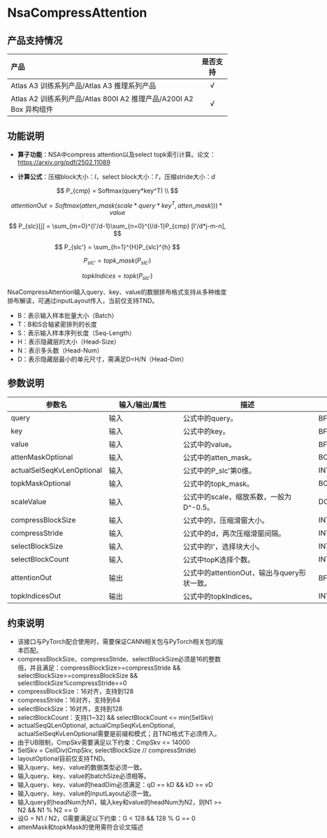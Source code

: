 # NsaCompressAttention

## 产品支持情况

|产品      | 是否支持 |
|:----------------------------|:-----------:|
|<term>Atlas A3 训练系列产品/Atlas A3 推理系列产品</term>|      √     |
|<term>Atlas A2 训练系列产品/Atlas 800I A2 推理产品/A200I A2 Box 异构组件</term>|      √     |



## 功能说明

-   **算子功能**：NSA中compress attention以及select topk索引计算。论文：https://arxiv.org/pdf/2502.11089

-   **计算公式**：压缩block大小：$l$，select block大小：$l'$，压缩stride大小：$d$

$$
P_{cmp} = Softmax(query*key^T) \\
$$

$$
attentionOut = Softmax(atten\_mask(scale*query*key^T, atten\_mask)))*value
$$

$$
P_{slc}[j] = \sum_{m=0}^{l'/d-1}\sum_{n=0}^{l/d-1}P_{cmp} [l'/d*j-m-n],
$$

$$
P_{slc'} = \sum_{h=1}^{H}P_{slc}^{h}
$$

$$
P_{slc'} = topk\_mask(P_{slc'})
$$

$$
topkIndices = topk(P_{slc'})
$$

NsaCompressAttention输入query、key、value的数据排布格式支持从多种维度排布解读，可通过inputLayout传入，当前仅支持TND。
- B：表示输入样本批量大小（Batch）
- T：B和S合轴紧密排列的长度
- S：表示输入样本序列长度（Seq-Length）
- H：表示隐藏层的大小（Head-Size）
- N：表示多头数（Head-Num）
- D：表示隐藏层最小的单元尺寸，需满足D=H/N（Head-Dim）


## 参数说明

<table style="undefined;table-layout: fixed; width: 1576px">
<colgroup>
  <col style="width: 170px">
  <col style="width: 170px">
  <col style="width: 310px">
  <col style="width: 212px">
  <col style="width: 100px">
</colgroup>
<thead>
  <tr>
    <th>参数名</th>
    <th>输入/输出/属性</th>
    <th>描述</th>
    <th>数据类型</th>
    <th>数据格式</th>
  </tr>
</thead>
<tbody>
  <tr>
    <td>query</td>
    <td>输入</td>
    <td>公式中的query。</td>
    <td>BFLOAT16、FLOAT16</td>
    <td>ND</td>
  </tr>
  <tr>
    <td>key</td>
    <td>输入</td>
    <td>公式中的key。</td>
    <td>BFLOAT16、FLOAT16</td>
    <td>ND</td>
  </tr>
  <tr>
    <td>value</td>
    <td>输入</td>
    <td>公式中的value。</td>
    <td>BFLOAT16、FLOAT16</td>
    <td>ND</td>
  </tr>
  <tr>
    <td>attenMaskOptional</td>
    <td>输入</td>
    <td>公式中的atten_mask。</td>
    <td>BOOL</td>
    <td>ND</td>
  </tr>
  <tr>
    <td>actualSelSeqKvLenOptional</td>
    <td>输入</td>
    <td>公式中的P_slc'第0维。</td>
    <td>INT64</td>
    <td>ND</td>
  </tr>
  <tr>
    <td>topkMaskOptional</td>
    <td>输入</td>
    <td>公式中的topk_mask。</td>
    <td>BOOL</td>
    <td>ND</td>
  </tr>
  <tr>
    <td>scaleValue</td>
    <td>输入</td>
    <td>公式中的scale，缩放系数，一般为D^-0.5。</td>
    <td>DOUBLE</td>
    <td>-</td>
  </tr>
  <tr>
    <td>compressBlockSize</td>
    <td>输入</td>
    <td>公式中的l，压缩滑窗大小。</td>
    <td>INT64</td>
    <td>-</td>
  </tr>
  <tr>
    <td>compressStride</td>
    <td>输入</td>
    <td>公式中的d，两次压缩滑窗间隔。</td>
    <td>INT64</td>
    <td>-</td>
  </tr>
  <tr>
    <td>selectBlockSize</td>
    <td>输入</td>
    <td>公式中的l'，选择块大小。</td>
    <td>INT64</td>
    <td>-</td>
  </tr>
  <tr>
    <td>selectBlockCount</td>
    <td>输入</td>
    <td>公式中topK选择个数。</td>
    <td>INT64</td>
    <td>-</td>
  </tr>
  <tr>
    <td>attentionOut</td>
    <td>输出</td>
    <td>公式中的attentionOut，输出与query形状一致。</td>
    <td>BFLOAT16、FLOAT16</td>
    <td>ND</td>
  </tr>
  <tr>
    <td>topkIndicesOut</td>
    <td>输出</td>
    <td>公式中的topkIndices。</td>
    <td>INT32</td>
    <td>-</td>
  </tr>
</tbody>
</table>


## 约束说明

- 该接口与PyTorch配合使用时，需要保证CANN相关包与PyTorch相关包的版本匹配。
- compressBlockSize、compressStride、selectBlockSize必须是16的整数倍，并且满足：compressBlockSize>=compressStride && selectBlockSize>=compressBlockSize && selectBlockSize%compressStride==0
- compressBlockSize：16对齐，支持到128
- compressStride：16对齐，支持到64
- selectBlockSize：16对齐，支持到128
- selectBlockCount：支持[1~32] && selectBlockCount <= min(SelSkv)
- actualSeqQLenOptional, actualCmpSeqKvLenOptional, actualSelSeqKvLenOptional需要是前缀和模式；且TND格式下必须传入。
- 由于UB限制，CmpSkv需要满足以下约束：CmpSkv <= 14000
- SelSkv = CeilDiv(CmpSkv, selectBlockSize // compressStride)
- layoutOptional目前仅支持TND。
- 输入query、key、value的数据类型必须一致。
- 输入query、key、value的batchSize必须相等。
- 输入query、key、value的headDim必须满足：qD == kD && kD >= vD
- 输入query、key、value的inputLayout必须一致。
- 输入query的headNum为N1，输入key和value的headNum为N2，则N1 >= N2 && N1 % N2 == 0
- 设G = N1 / N2，G需要满足以下约束：G < 128 && 128 % G == 0
- attenMask和topkMask的使用需符合论文描述

